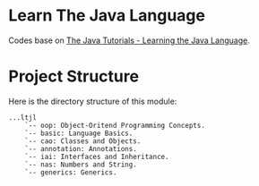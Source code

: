 # Learn The Java Language

Codes base on [The Java Tutorials - Learning the Java Language](https://docs.oracle.com/javase/tutorial/java/index.html). 

# Project Structure

Here is the directory structure of this module:

```$xslt
...ltjl
    `-- oop: Object-Oritend Programming Concepts.
    `-- basic: Language Basics.
    `-- cao: Classes and Objects.
    `-- annotation: Annotations.
    `-- iai: Interfaces and Inheritance.
    `-- nas: Numbers and String.
    `-- generics: Generics.
```